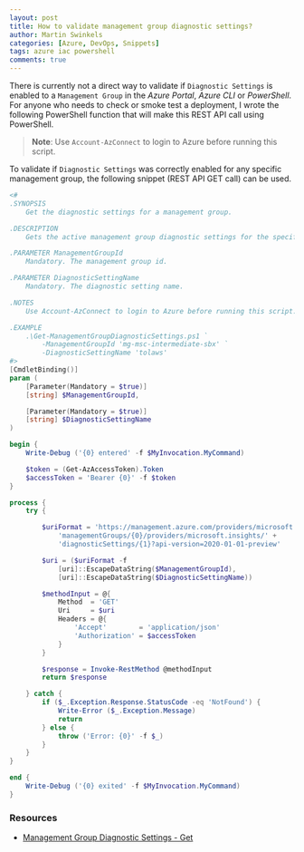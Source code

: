 ```yaml
---
layout: post
title: How to validate management group diagnostic settings?
author: Martin Swinkels
categories: [Azure, DevOps, Snippets]
tags: azure iac powershell
comments: true
---
```


There is currently not a direct way to validate if `Diagnostic Settings` is enabled to a `Management Group` in the _Azure Portal_, _Azure CLI_ or _PowerShell_. For anyone who needs to check or smoke test a deployment, I wrote the following PowerShell function that will make this REST API call using PowerShell.

> **Note**: Use `Account-AzConnect` to login to Azure before running this script.

To validate if `Diagnostic Settings` was correctly enabled for any specific management group, the following snippet (REST API GET call) can be used.

```powershell
<#
.SYNOPSIS
    Get the diagnostic settings for a management group.

.DESCRIPTION
    Gets the active management group diagnostic settings for the specified resource.

.PARAMETER ManagementGroupId
    Mandatory. The management group id.

.PARAMETER DiagnosticSettingName
    Mandatory. The diagnostic setting name.

.NOTES
    Use Account-AzConnect to login to Azure before running this script.

.EXAMPLE
    .\Get-ManagementGroupDiagnosticSettings.ps1 `
        -ManagementGroupId 'mg-msc-intermediate-sbx' `
        -DiagnosticSettingName 'tolaws'
#>
[CmdletBinding()]
param (
    [Parameter(Mandatory = $true)]
    [string] $ManagementGroupId,

    [Parameter(Mandatory = $true)]
    [string] $DiagnosticSettingName
)

begin {
    Write-Debug ('{0} entered' -f $MyInvocation.MyCommand)

    $token = (Get-AzAccessToken).Token
    $accessToken = 'Bearer {0}' -f $token
}

process {
    try {

        $uriFormat = 'https://management.azure.com/providers/microsoft.management/' +
            'managementGroups/{0}/providers/microsoft.insights/' +
            'diagnosticSettings/{1}?api-version=2020-01-01-preview'

        $uri = ($uriFormat -f
            [uri]::EscapeDataString($ManagementGroupId),
            [uri]::EscapeDataString($DiagnosticSettingName))

        $methodInput = @{
            Method  = 'GET'
            Uri     = $uri
            Headers = @{
                'Accept'        = 'application/json'
                'Authorization' = $accessToken
            }
        }

        $response = Invoke-RestMethod @methodInput
        return $response

    } catch {
        if ($_.Exception.Response.StatusCode -eq 'NotFound') {
            Write-Error ($_.Exception.Message)
            return
        } else {
            throw ('Error: {0}' -f $_)
        }
    }
}

end {
    Write-Debug ('{0} exited' -f $MyInvocation.MyCommand)
}

```

<!-- omit from toc -->
### Resources

- <a href="https://learn.microsoft.com/rest/api/monitor/management-group-diagnostic-settings/get" target="_blanc">Management Group Diagnostic Settings - Get</a>